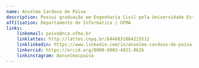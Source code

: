 ```yaml
---
name: Anselmo Cardoso de Paiva
description: Possui graduação em Engenharia Civil pela Universidade Estadual do Maranhão (1990), mestrado em Engenharia Civil - Estruturas pela Pontifícia Universidade Católica do Rio de Janeiro (1993) e doutorado em Informática pela Pontifícia Universidade Católica do Rio de Janeiro (2001). Professor Titular da Universidade Federal do Maranhão. Sendo coordenador do Núcleo de Computação Aplicada NCA-UFMA. 
affiliation: Departamento de Informatica / UFMA
links:
	linkemail: paiva@nca.ufma.br
	linklattes: http://lattes.cnpq.br/6446831084215512
	linklinkedin: https://www.linkedin.com/in/anselmo-cardoso-de-paiva-687617238/
	linkorcid: https://orcid.org/0000-0003-4921-0626
	linkinstagram: @anselmocpaiva
---
```


